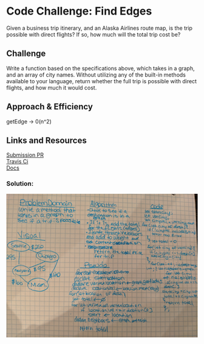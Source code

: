 # Code Challenge: Find Edges
Given a business trip itinerary, and an Alaska Airlines route map, is the trip possible with direct flights? If so, how much will the total trip cost be?
## Challenge
Write a function based on the specifications above, which takes in a graph, and an array of city names. Without utilizing any of the built-in methods available to your language, return whether the full trip is possible with direct flights, and how much it would cost.
## Approach & Efficiency
getEdge -> 0(n^2)
## Links and Resources
[Submission PR](https://github.com/nataliealway-401-advanced-javascript/data-structures-and-algorithms/pull/27) <br>
[Travis Ci](https://www.travis-ci.com/nataliealway-401-advanced-javascript/data-structures-and-algorithms) <br>
[Docs](https://github.com/nataliealway-401-advanced-javascript/data-structures-and-algorithms/blob/get-edges/docs/Edge.html)

### Solution:
![UML](../assets/getEdgeUML.jpg)
